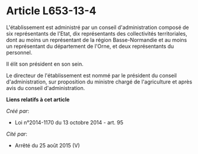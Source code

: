 # Article L653-13-4

L'établissement est administré par un conseil d'administration composé de six représentants de l'Etat, dix représentants des
collectivités territoriales, dont au moins un représentant de la région Basse-Normandie et au moins un représentant du
département de l'Orne, et deux représentants du personnel.

Il élit son président en son sein.

Le directeur de l'établissement est nommé par le président du conseil d'administration, sur proposition du ministre chargé de
l'agriculture et après avis du conseil d'administration.

**Liens relatifs à cet article**

_Créé par_:

  - Loi n°2014-1170 du 13 octobre 2014 - art. 95

_Cité par_:

  - Arrêté du 25 août 2015 (V)
